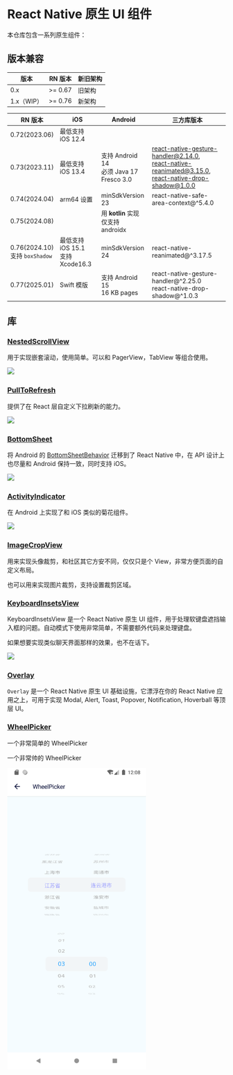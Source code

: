 # React Native 原生 UI 组件

本仓库包含一系列原生组件：

## 版本兼容

| 版本       | RN 版本 | 新旧架构 |
| ---------- | ------- | -------- |
| 0.x        | >= 0.67 | 旧架构   |
| 1.x（WIP） | >= 0.76 | 新架构   |

| RN 版本                           | iOS                                 | Android                                       | 三方库版本                                                                                                |
| --------------------------------- | ----------------------------------- | --------------------------------------------- | --------------------------------------------------------------------------------------------------------- |
| 0.72(2023.06)                     | 最低支持 iOS 12.4                   |                                               |                                                                                                           |
| 0.73(2023.11)                     | 最低支持 iOS 13.4                   | 支持 Android 14<br>必须 Java 17<br>Fresco 3.0 | react-native-gesture-handler@2.14.0,<br>react-native-reanimated@3.15.0,<br>react-native-drop-shadow@1.0.0 |
| 0.74(2024.04)                     | arm64 设置                          | minSdkVersion 23                              | react-native-safe-area-context@^5.4.0                                                                     |
| 0.75(2024.08)                     |                                     | 用 **kotlin** 实现<br>仅支持 androidx         |                                                                                                           |
| 0.76(2024.10)<br>支持 `boxShadow` | 最低支持 iOS 15.1<br>支持 Xcode16.3 | minSdkVersion 24                              | react-native-reanimated@^3.17.5                                                                           |
| 0.77(2025.01)                     | Swift 模版                          | 支持 Android 15<br>16 KB pages                | react-native-gesture-handler@^2.25.0 <br>react-native-drop-shadow@^1.0.3                                  |

## 库

### [NestedScrollView](./packages/nested-scroll/README.md)

用于实现嵌套滚动，使用简单。可以和 PagerView，TabView 等组合使用。

<img src="./packages/nested-scroll/docs/assets/struct.png">

### [PullToRefresh](./packages/pull-to-refresh/README.md)

提供了在 React 层自定义下拉刷新的能力。

<img src="./packages/pull-to-refresh/docs/assets/separated.gif" width="320">

### [BottomSheet](./packages/bottom-sheet/README.md)

将 Android 的 [BottomSheetBehavior](https://developer.android.com/reference/com/google/android/material/bottomsheet/BottomSheetBehavior) 迁移到了 React Native 中，在 API 设计上也尽量和 Android 保持一致，同时支持 iOS。

<img src="./packages/bottom-sheet/docs/assets/pagerview.gif" width="320">

### [ActivityIndicator](./packages/activity-indicator/README.md)

在 Android 上实现了和 iOS 类似的菊花组件。

<img src="./packages/activity-indicator/docs/assets/activity.png" width="320">

### [ImageCropView](./packages/image-crop/README.md)

用来实现头像裁剪，和社区其它方安不同，仅仅只是个 View，非常方便页面的自定义布局。

也可以用来实现图片裁剪，支持设置裁剪区域。

### [KeyboardInsetsView](./packages/keyboard-insets/README.md)

KeyboardInsetsView 是一个 React Native 原生 UI 组件，用于处理软键盘遮挡输入框的问题。自动模式下使用非常简单，不需要额外代码来处理键盘。

如果想要实现类似聊天界面那样的效果，也不在话下。

<img src="./packages/keyboard-insets/docs/assets/chat.gif" width="320">

### [Overlay](./packages/overlay/README.md)

`Overlay` 是一个 React Native 原生 UI 基础设施，它漂浮在你的 React Native 应用之上，可用于实现 Modal, Alert, Toast, Popover, Notification, Hoverball 等顶层 UI。

### [WheelPicker](./packages/wheel-picker/README.md)

一个非常简单的 WheelPicker

一个非常帅的 WheelPicker

<img src="./packages/wheel-picker/docs/assets/wheelpicker.png" width="320">
